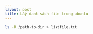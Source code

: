 ```yaml
---
layout: post
title: Lấy danh sách file trong ubuntu
---
```


```bash
ls -R /path-to-dir > listfile.txt
```
